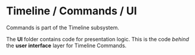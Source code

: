 # Timeline / Commands / UI

Commands is part of the Timeline subsystem.
  
The **UI** folder contains code for presentation logic. This is the code *behind* the **user interface** layer for Timeline Commands.
